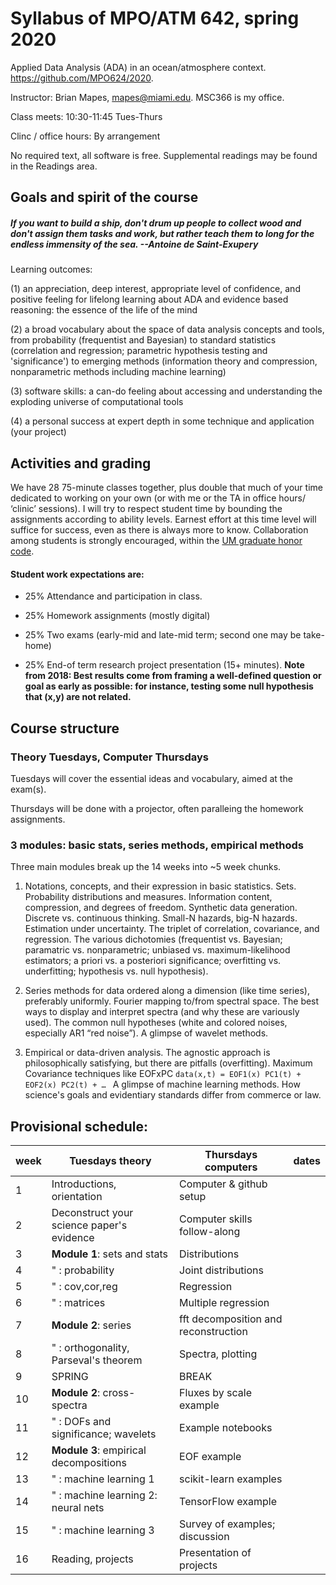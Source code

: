 # Syllabus of MPO/ATM 642, spring 2020
Applied Data Analysis (ADA) in an ocean/atmosphere context. 
https://github.com/MPO624/2020.

Instructor: Brian Mapes, mapes@miami.edu. MSC366 is my office. 

Class meets: 10:30-11:45 Tues-Thurs

Clinc / office hours: By arrangement

No required text, all software is free. Supplemental readings may be found in the Readings area. 

## Goals and spirit of the course
##### _If you want to build a ship, don't drum up people to collect wood and don't assign them tasks and work, but rather teach them to long for the endless immensity of the sea. --Antoine de Saint-Exupery_

Learning outcomes: 

  (1) an appreciation, deep interest, appropriate level of confidence, and positive feeling for lifelong learning about ADA and evidence based reasoning: the essence of the life of the mind

  (2) a broad vocabulary about the space of data analysis concepts and tools, from probability (frequentist and Bayesian) to standard statistics (correlation and regression; parametric hypothesis testing and 'significance') to emerging methods (information theory and compression, nonparametric methods including machine learning)

  (3) software skills: a can-do feeling about accessing and understanding the exploding universe of computational tools
  
  (4) a personal success at expert depth in some technique and application (your project)

## Activities and grading
We have 28 75-minute classes together, plus double that much of your time dedicated to working on your own (or with me or the TA in office hours/ ‘clinic’ sessions). I will try to respect student time by bounding the assignments according to ability levels. Earnest effort at this time level will suffice for success, even as there is always more to know. Collaboration among students is strongly encouraged, within the [UM graduate honor code](https://www.grad.miami.edu/_assets/pdf/graduate_student_honor_code_2016_2017.pdf). 

#### Student work expectations are: 
  * 25% Attendance and participation in class. 
  
  * 25% Homework assignments (mostly digital)  
  
  * 25% Two exams (early-mid and late-mid term; second one may be take-home)
  
  * 25% End-of term research project presentation (15+ minutes). **Note from 2018: Best results come from framing a well-defined question or goal as early as possible: for instance, testing some null hypothesis that (x,y) are not related.** 
  
## Course structure

### Theory Tuesdays, Computer Thursdays

Tuesdays will cover the essential ideas and vocabulary, aimed at the exam(s). 

Thursdays will be done with a projector, often paralleing the homework assignments.  

### 3 modules: basic stats, series methods, empirical methods 
Three main modules break up the 14 weeks into ~5 week chunks.

1. Notations, concepts, and their expression in basic statistics. Sets. Probability distributions and measures. Information content, compression, and degrees of freedom. Synthetic data generation. Discrete vs. continuous thinking. Small-N hazards, big-N hazards. Estimation under uncertainty. The triplet of correlation, covariance, and regression. The various dichotomies (frequentist vs. Bayesian; paramatric vs. nonparametric; unbiased vs. maximum-likelihood estimators; a priori vs. a posteriori significance; overfitting vs. underfitting; hypothesis vs. null hypothesis). 

2. Series methods for data ordered along a dimension (like time series), preferably uniformly. Fourier mapping to/from spectral space. The best ways to display and interpret spectra (and why these are variously used). The common null hypotheses (white and colored noises, especially AR1 “red noise”). A glimpse of wavelet methods. 

3. Empirical or data-driven analysis. The agnostic approach is philosophically satisfying, but there are pitfalls (overfitting). Maximum Covariance techniques like EOFxPC `data(x,t) = EOF1(x) PC1(t) + EOF2(x) PC2(t) + … ` A glimpse of machine learning methods. How science's goals and evidentiary standards differ from commerce or law. 

## Provisional schedule: 

week | Tuesdays theory | Thursdays computers | dates
-----|----------|-----------|------
1 | Introductions, orientation     |Computer & github setup      |
2 | Deconstruct your science paper's evidence | Computer skills follow-along | 
3 | **Module 1**: sets and stats | Distributions                | 
4 | " : probability|Joint distributions        |  
5 | " : cov,cor,reg| Regression                | 
6 | " : matrices   | Multiple regression        | 
7 | **Module 2**: series | fft decomposition and reconstruction  | 
8 | " : orthogonality, Parseval's theorem| Spectra, plotting   | 
9 | SPRING | BREAK | 
10| **Module 2**: cross-spectra | Fluxes by scale example
11| " : DOFs and significance; wavelets   | Example notebooks    
12| **Module 3**: empirical decompositions | EOF example 
13| " : machine learning 1  | scikit-learn examples
14| " : machine learning 2: neural nets  | TensorFlow example
15| " : machine learning 3 | Survey of examples; discussion 
16| Reading, projects | Presentation of projects | 

